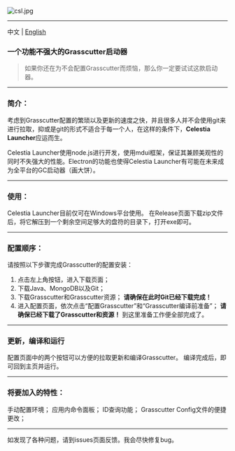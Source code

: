 ![csl.jpg](https://s2.loli.net/2022/05/14/nKk4EIhb7pTjCzP.jpg)

------------
中文 | [English](https://github.com/KL-kirito/CelestiaLauncher/blob/patch-1/README.md)

### 一个功能~~不~~强大的Grasscutter启动器

> 如果你还在为不会配置Grasscutter而烦恼，那么你一定要试试这款启动器。

------------

### 简介：
考虑到Grasscutter配置的繁琐以及更新的速度之快，并且很多人并不会使用git来进行拉取，抑或是git的形式不适合于每一个人，在这样的条件下，**Celestia Launcher**应运而生。

Celestia Launcher使用node.js进行开发，使用mdui框架，保证其兼顾美观性的同时不失强大的性能。Electron的功能也使得Celestia Launcher有可能在未来成为全平台的GC启动器（画大饼）。

------------

### 使用：
Celestia Launcher目前仅可在Windows平台使用。
在Release页面下载zip文件后，将它解压到一个剩余空间足够大的盘符的目录下，打开exe即可。

------------

### 配置顺序：
请按照以下步骤完成Grasscutter的配置安装：
1. 点击左上角按钮，进入下载页面；
2. 下载Java、MongoDB以及Git；
3. 下载Grasscutter和Grasscutter资源；
**请确保在此时Git已经下载完成！**
4. 进入配置页面，依次点击“配置Grasscutter”和“Grasscutter编译前准备”；
**请确保已经下载了Grasscutter和资源！**
到这里准备工作便全部完成了。

------------

### 更新，编译和运行
配置页面中的两个按钮可以方便的拉取更新和编译Grasscutter。
编译完成后，即可回到主页并运行。

------------

### 将要加入的特性：
手动配置环境；
应用内命令面板；
ID查询功能；
Grasscutter Config文件的便捷更改；

------------

如发现了各种问题，请到issues页面反馈。我会尽快修复bug。
